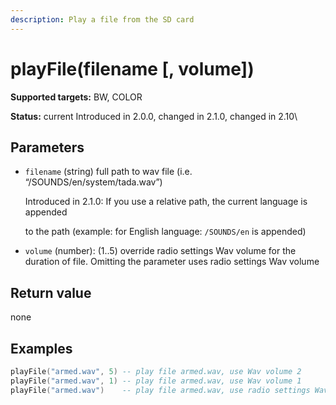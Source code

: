 ```yaml
---
description: Play a file from the SD card
---
```


# playFile(filename \[, volume])

**Supported targets:** BW, COLOR

**Status:** current Introduced in 2.0.0, changed in 2.1.0, changed in 2.10\


## Parameters

*   `filename` (string) full path to wav file (i.e. “/SOUNDS/en/system/tada.wav”)

    Introduced in 2.1.0: If you use a relative path, the current language is appended

    to the path (example: for English language: `/SOUNDS/en` is appended)
* `volume` (number): (1..5) override radio settings Wav volume for the duration of file. Omitting the parameter uses radio settings Wav volume

## Return value

none

## Examples

```lua
playFile("armed.wav", 5) -- play file armed.wav, use Wav volume 2
playFile("armed.wav", 1) -- play file armed.wav, use Wav volume 1
playFile("armed.wav")	 -- play file armed.wav, use radio settings Wav volume
```
